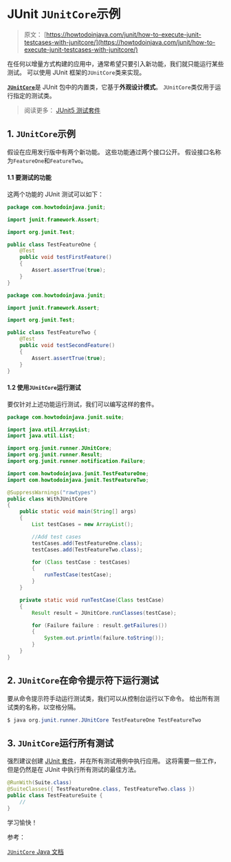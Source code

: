 # JUnit `JUnitCore`示例

> 原文： [https://howtodoinjava.com/junit/how-to-execute-junit-testcases-with-junitcore/](https://howtodoinjava.com/junit/how-to-execute-junit-testcases-with-junitcore/)

在任何以增量方式构建的应用中，通常希望只要引入新功能，我们就只能运行某些测试。 可以使用 JUnit 框架的`JUnitCore`类来实现。

[**`JUnitCore`**](http://junit.sourceforge.net/javadoc/org/junit/runner/JUnitCore.html "JUnitCore")是 JUnit 包中的内置类，它基于**外观设计模式**。 `JUnitCore`类仅用于运行指定的测试类。

> 阅读更多： [JUnit5 测试套件](https://howtodoinjava.com/junit5/junit5-test-suites-examples/)

## 1\. `JUnitCore`示例

假设在应用发行版中有两个新功能。 这些功能通过两个接口公开。 假设接口名称为`FeatureOne`和`FeatureTwo`。

#### 1.1 要测试的功能

这两个功能的 JUnit 测试可以如下：

```java
package com.howtodoinjava.junit;

import junit.framework.Assert;

import org.junit.Test;

public class TestFeatureOne {
	@Test
	public void testFirstFeature()
	{
		Assert.assertTrue(true);
	}
}

```

```java
package com.howtodoinjava.junit;

import junit.framework.Assert;

import org.junit.Test;

public class TestFeatureTwo {
	@Test
	public void testSecondFeature()
	{
		Assert.assertTrue(true);
	}
}

```

#### 1.2 使用`JUnitCore`运行测试

要仅针对上述功能运行测试，我们可以编写这样的套件。

```java
package com.howtodoinjava.junit.suite;

import java.util.ArrayList;
import java.util.List;

import org.junit.runner.JUnitCore;
import org.junit.runner.Result;
import org.junit.runner.notification.Failure;

import com.howtodoinjava.junit.TestFeatureOne;
import com.howtodoinjava.junit.TestFeatureTwo;

@SuppressWarnings("rawtypes")
public class WithJUnitCore
{
	public static void main(String[] args)
	{
		List testCases = new ArrayList();

		//Add test cases
		testCases.add(TestFeatureOne.class);
		testCases.add(TestFeatureTwo.class);

		for (Class testCase : testCases)
        {
            runTestCase(testCase);
        }
	}

    private static void runTestCase(Class testCase)
    {
        Result result = JUnitCore.runClasses(testCase);

        for (Failure failure : result.getFailures())
        {
            System.out.println(failure.toString());
        }
    }
}

```

## 2\. `JUnitCore`在命令提示符下运行测试

要从命令提示符手动运行测试类，我们可以从控制台运行以下命令。 给出所有测试类的名称，以空格分隔。

```java
$ java org.junit.runner.JUnitCore TestFeatureOne TestFeatureTwo 

```

## 3\. `JUnitCore`运行所有测试

强烈建议创建 [JUnit 套件](https://howtodoinjava.com/junit/how-to-execute-junit-testcases-in-test-suite/)，并在所有测试用例中执行应用。 这将需要一些工作，但是仍然是在 JUnit 中执行所有测试的最佳方法。

```java
@RunWith(Suite.class)
@SuiteClasses({ TestFeatureOne.class, TestFeatureTwo.class })
public class TestFeatureSuite {
	//
}

```

学习愉快！

参考：

[`JUnitCore` Java 文档](https://junit.org/junit4/javadoc/4.12/org/junit/runner/JUnitCore.html)